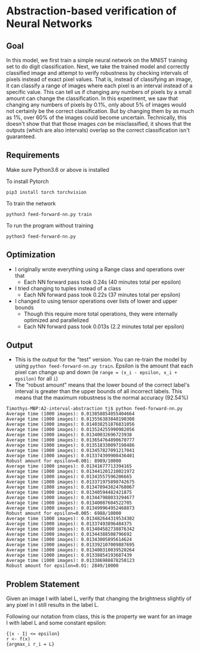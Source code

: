 # Abstraction-based verification of Neural Networks

## Goal ##

In this model, we first train a simple neural network on the MNIST training set to do digit classification. Next, we take the trained model and correctly classified image and attempt to verify robustness by checking intervals of pixels instead of exact pixel values. That is, instead of classifying an image, it can classify a range of images where each pixel is an interval instead of a specific value. This can tell us if changing any numbers of pixels by a small amount can change the classification. In this experiment, we saw that changing any numbers of pixels by 0.1%, only about 5% of images would not certainly be the correct classification. But by changing them by as much as 1%, over 60% of the images could become uncertain. Technically, this doesn't show that that those images _can_ be misclassified, it shows that the outputs (which are also intervals) overlap so the correct classification isn't guaranteed.

## Requirements
Make sure Python3.6 or above is installed

To install Pytorch
```
pip3 install torch torchvision
```

To train the network

```
python3 feed-forward-nn.py train
```

To run the program without training

```
python3 feed-forward-nn.py
```

## Optimization ##

- I originally wrote everything using a Range class and operations over that
    - Each NN forward pass took 0.24s (40 minutes total per epsilon)
- I tried changing to tuples instead of a class
    - Each NN forward pass took 0.22s (37 minutes total per epsilon)
- I changed to using tensor operations over lists of lower and upper bounds
    - Though this require more total operations, they were internally optimized and parallelized
    - Each NN forward pass took 0.013s (2.2 minutes total per epsilon)

## Output ##

- This is the output for the "test" version. You can re-train the model by using `python feed-forward-nn.py train`. Epsilon is the amount that each pixel can change up and down (ie `range = (x_i - epsilon, x_i + epsilon)` for all `i`)
- The "robust amount" means that the lower bound of the correct label's interval is greater than the upper bounds of all incorrect labels. This means that the maximum robustness is the normal accuracy (92.54%)

```
Timothys-MBP:A2-interval-abstraction tj$ python feed-forward-nn.py
Average time (1000 images): 0.013858854055404664
Average time (1000 images): 0.013556383848190308
Average time (1000 images): 0.014038251876831056
Average time (1000 images): 0.013524255990982056
Average time (1000 images): 0.01340032696723938
Average time (1000 images): 0.013654764890670777
Average time (1000 images): 0.013518330097198486
Average time (1000 images): 0.013457827091217041
Average time (1000 images): 0.013374399900436401
Robust amount for epsilon=0.001: 8989/10000
Average time (1000 images): 0.01341677713394165
Average time (1000 images): 0.013441201210021972
Average time (1000 images): 0.01343557596206665
Average time (1000 images): 0.013371975898742675
Average time (1000 images): 0.013478943824768067
Average time (1000 images): 0.01340594482421875
Average time (1000 images): 0.013447988033294677
Average time (1000 images): 0.01340087604522705
Average time (1000 images): 0.013499964952468873
Robust amount for epsilon=0.005: 6988/10000
Average time (1000 images): 0.013482644319534302
Average time (1000 images): 0.01337493896484375
Average time (1000 images): 0.013404582738876342
Average time (1000 images): 0.01344388508796692
Average time (1000 images): 0.01343005895614624
Average time (1000 images): 0.013392107009887695
Average time (1000 images): 0.013400310039520264
Average time (1000 images): 0.01338854193687439
Average time (1000 images): 0.013386988878250123
Robust amount for epsilon=0.01: 2849/10000
```

## Problem Statement

Given an image I with label L, verify that changing the brightness slightly of any pixel in I still results in the label L.

Following our notation from class, this is the property we want for an image I with label L and some constant epsilon:
```
{|x - I| <= epsilon}
r <- f(x)
{argmax_i r_i = L}
```
